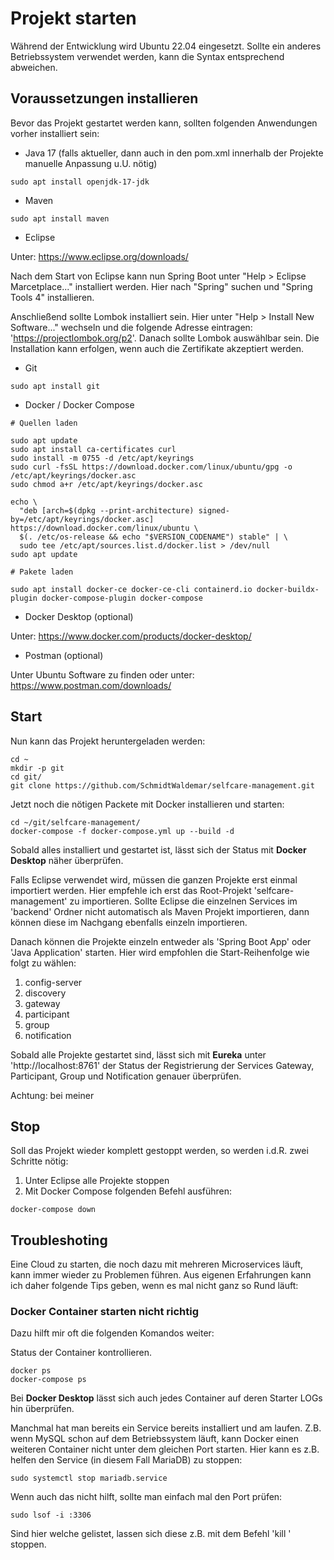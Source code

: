 # Projekt starten
Während der Entwicklung wird Ubuntu 22.04 eingesetzt. Sollte ein anderes Betriebssystem verwendet werden, kann die Syntax entsprechend abweichen.

## Voraussetzungen installieren
Bevor das Projekt gestartet werden kann, sollten folgenden Anwendungen vorher installiert sein:

* Java 17 (falls aktueller, dann auch in den pom.xml innerhalb der Projekte manuelle Anpassung u.U. nötig)

```
sudo apt install openjdk-17-jdk
```

* Maven

```
sudo apt install maven
```

* Eclipse

Unter: https://www.eclipse.org/downloads/

Nach dem Start von Eclipse kann nun Spring Boot unter "Help > Eclipse Marcetplace..." installiert werden. Hier nach "Spring" suchen und "Spring Tools 4" installieren.

Anschließend sollte Lombok installiert sein. Hier unter "Help > Install New Software..." wechseln und die folgende Adresse eintragen: 'https://projectlombok.org/p2'. Danach sollte Lombok auswählbar sein. Die Installation kann erfolgen, wenn auch die Zertifikate akzeptiert werden.

* Git

```
sudo apt install git
```

* Docker / Docker Compose

```
# Quellen laden

sudo apt update
sudo apt install ca-certificates curl
sudo install -m 0755 -d /etc/apt/keyrings
sudo curl -fsSL https://download.docker.com/linux/ubuntu/gpg -o /etc/apt/keyrings/docker.asc
sudo chmod a+r /etc/apt/keyrings/docker.asc

echo \
  "deb [arch=$(dpkg --print-architecture) signed-by=/etc/apt/keyrings/docker.asc] https://download.docker.com/linux/ubuntu \
  $(. /etc/os-release && echo "$VERSION_CODENAME") stable" | \
  sudo tee /etc/apt/sources.list.d/docker.list > /dev/null
sudo apt update

# Pakete laden

sudo apt install docker-ce docker-ce-cli containerd.io docker-buildx-plugin docker-compose-plugin docker-compose

```

* Docker Desktop (optional)

Unter: https://www.docker.com/products/docker-desktop/

* Postman (optional)

Unter Ubuntu Software zu finden oder unter: https://www.postman.com/downloads/

## Start

Nun kann das Projekt heruntergeladen werden:

```
cd ~
mkdir -p git
cd git/
git clone https://github.com/SchmidtWaldemar/selfcare-management.git
```

Jetzt noch die nötigen Packete mit Docker installieren und starten:

```
cd ~/git/selfcare-management/
docker-compose -f docker-compose.yml up --build -d
```

Sobald alles installiert und gestartet ist, lässt sich der Status mit <b>Docker Desktop</b> näher überprüfen. 

Falls Eclipse verwendet wird, müssen die ganzen Projekte erst einmal importiert werden. Hier empfehle ich erst das Root-Projekt 'selfcare-management' zu importieren. Sollte Eclipse die einzelnen Services im 'backend' Ordner nicht automatisch als Maven Projekt importieren, dann können diese im Nachgang ebenfalls einzeln importieren. 

Danach können die Projekte einzeln entweder als 'Spring Boot App' oder 'Java Application' starten. Hier wird empfohlen die Start-Reihenfolge wie folgt zu wählen:

1. config-server
2. discovery
3. gateway
4. participant
5. group
6. notification

Sobald alle Projekte gestartet sind, lässt sich mit <b>Eureka</b> unter 'http://localhost:8761' der Status der Registrierung der Services Gateway, Participant, Group und Notification genauer überprüfen.

Achtung: bei meiner 

## Stop
Soll das Projekt wieder komplett gestoppt werden, so werden i.d.R. zwei Schritte nötig:

1. Unter Eclipse alle Projekte stoppen
2. Mit Docker Compose folgenden Befehl ausführen:

```
docker-compose down
```

## Troubleshoting
Eine Cloud zu starten, die noch dazu mit mehreren Microservices läuft, kann immer wieder zu Problemen führen. Aus eigenen Erfahrungen kann ich daher folgende Tips geben, wenn es mal nicht ganz so Rund läuft:

### Docker Container starten nicht richtig
Dazu hilft mir oft die folgenden Komandos weiter:

Status der Container kontrollieren.

```
docker ps
docker-compose ps
```

Bei <b>Docker Desktop</b> lässt sich auch jedes Container auf deren Starter LOGs hin überprüfen. 

Manchmal hat man bereits ein Service bereits installiert und am laufen. Z.B. wenn MySQL schon auf dem Betriebssystem läuft, kann Docker einen weiteren Container nicht unter dem gleichen Port starten. Hier kann es z.B. helfen den Service (in diesem Fall MariaDB) zu stoppen:

```
sudo systemctl stop mariadb.service
```

Wenn auch das nicht hilft, sollte man einfach mal den Port prüfen:

```
sudo lsof -i :3306
```

Sind hier welche gelistet, lassen sich diese z.B. mit dem Befehl 'kill <port>' stoppen.
